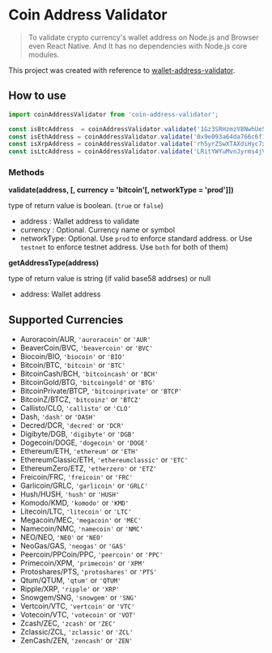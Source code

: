 # Coin Address Validator

> To validate crypto currency's wallet address on Node.js and Browser even React Native.
> And It has no dependencies with Node.js core modules.

This project was created with reference to [wallet-address-validator](https://github.com/ognus/wallet-address-validator).

## How to use
```js
import coinAddressValidator from 'coin-address-validator';

const isBtcAddress  = coinAddressValidator.validate('1Gz3SRHzmzV8NwhUe5LQkTy5ysH1aqevAP', 'btc', 'prod');
const isEthAddress = coinAddressValidator.validate('0x9e093a64da766c6f1400158db028cc9946b8ae1f', 'eth', 'prod');
const isXrpAddress = coinAddressValidator.validate('rh5yrZSwXTAXdiHyc7xiyZ95FdjsfYWmSY', 'xrp', 'prod');
const isLtcAddress = coinAddressValidator.validate('LRitYWYuMvnJyrms4jVTiAj5rcTVomHvPx', 'ltc', 'prod');
```

### Methods
__validate(address, [, currency = 'bitcoin'[, networkType = 'prod']])__

type of return value is boolean. (`true` or `false`)

- address : Wallet address to validate
- currency : Optional. Currency name or symbol
- networkType: Optional. Use `prod` to enforce standard address. or Use `testnet` to enforce testnet address. Use `both` for both of them)

__getAddressType(address)__

type of return value is string (if valid base58 addrses) or null
- address: Wallet address

## Supported Currencies
* Auroracoin/AUR, `'auroracoin'` or `'AUR'`
* BeaverCoin/BVC, `'beavercoin'` or `'BVC'`
* Biocoin/BIO, `'biocoin'` or `'BIO'`
* Bitcoin/BTC, `'bitcoin'` or `'BTC'`
* BitcoinCash/BCH, `'bitcoincash'` or `'BCH'`
* BitcoinGold/BTG, `'bitcoingold'` or `'BTG'`
* BitcoinPrivate/BTCP, `'bitcoinprivate'` or `'BTCP'`
* BitcoinZ/BTCZ, `'bitcoinz'` or `'BTCZ'`
* Callisto/CLO, `'callisto'` or `'CLO'`
* Dash, `'dash'` or `'DASH'`
* Decred/DCR, `'decred'` or `'DCR'`
* Digibyte/DGB, `'digibyte'` or `'DGB'`
* Dogecoin/DOGE, `'dogecoin'` or `'DOGE'`
* Ethereum/ETH, `'ethereum'` or `'ETH'`
* EthereumClassic/ETH, `'ethereumclassic'` or `'ETC'`
* EthereumZero/ETZ, `'etherzero'` or `'ETZ'`
* Freicoin/FRC, `'freicoin'` or `'FRC'`
* Garlicoin/GRLC, `'garlicoin'` or `'GRLC'`
* Hush/HUSH, `'hush'` or `'HUSH'`
* Komodo/KMD, `'komodo'` or `'KMD'`
* Litecoin/LTC, `'litecoin'` or `'LTC'`
* Megacoin/MEC, `'megacoin'` or `'MEC'`
* Namecoin/NMC, `'namecoin'` or `'NMC'`
* NEO/NEO, `'NEO'` or `'NEO'`
* NeoGas/GAS, `'neogas'` or `'GAS'`
* Peercoin/PPCoin/PPC, `'peercoin'` or `'PPC'`
* Primecoin/XPM, `'primecoin'` or `'XPM'`
* Protoshares/PTS, `'protoshares'` or `'PTS'`
* Qtum/QTUM, `'qtum'` or `'QTUM'`
* Ripple/XRP, `'ripple'` or `'XRP'`
* Snowgem/SNG, `'snowgem'` or `'SNG'`
* Vertcoin/VTC, `'vertcoin'` or `'VTC'`
* Votecoin/VTC, `'votecoin'` or `'VOT'`
* Zcash/ZEC, `'zcash'` or `'ZEC'`
* Zclassic/ZCL, `'zclassic'` or `'ZCL'`
* ZenCash/ZEN, `'zencash'` or `'ZEN'`
